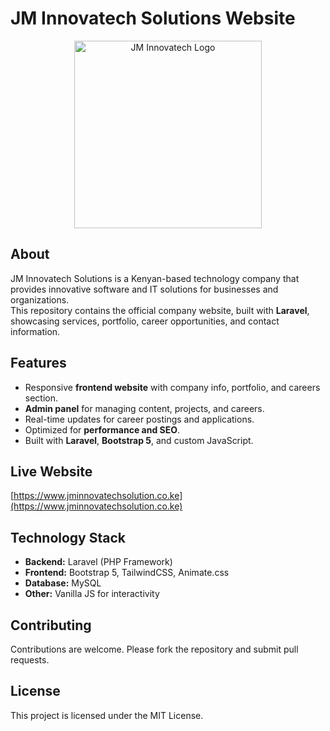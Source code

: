 # JM Innovatech Solutions Website

<p align="center">
  <a href="https://www.jminnovatechsolution.co.ke" target="_blank">
    <img src="https://www.jminnovatechsolution.co.ke/assets/img/logo2.png" width="300" alt="JM Innovatech Logo">
  </a>
</p>

## About

JM Innovatech Solutions is a Kenyan-based technology company that provides innovative software and IT solutions for businesses and organizations.  
This repository contains the official company website, built with **Laravel**, showcasing services, portfolio, career opportunities, and contact information.

## Features

- Responsive **frontend website** with company info, portfolio, and careers section.
- **Admin panel** for managing content, projects, and careers.
- Real-time updates for career postings and applications.
- Optimized for **performance and SEO**.
- Built with **Laravel**, **Bootstrap 5**, and custom JavaScript.

## Live Website

[https://www.jminnovatechsolution.co.ke](https://www.jminnovatechsolution.co.ke)

## Technology Stack

- **Backend:** Laravel (PHP Framework)
- **Frontend:** Bootstrap 5, TailwindCSS, Animate.css
- **Database:** MySQL
- **Other:** Vanilla JS for interactivity

## Contributing

Contributions are welcome. Please fork the repository and submit pull requests.  

## License

This project is licensed under the MIT License.

